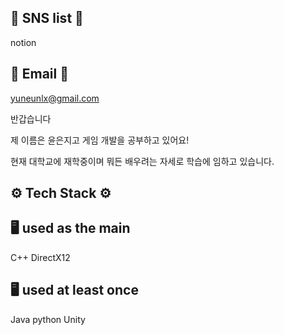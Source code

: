 ## 📌 SNS list 📌
notion

## 📌 Email 📌
yuneunlx@gmail.com

반갑습니다


제 이름은 윤은지고 게임 개발을 공부하고 있어요!


현재 대학교에 재학중이며 뭐든 배우려는 자세로 학습에 임하고 있습니다.

## ⚙️ Tech Stack ⚙️
## 🖥️ used as the main
C++ DirectX12 

## 🖥️ used at least once
Java python Unity 



